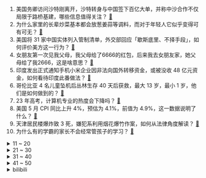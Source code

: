 1. 美国务卿访问沙特刚离开，沙特转身与中国签下百亿大单，并称中沙合作不仅局限于路桥基建，哪些信息值得关注？ [:link:](https://www.zhihu.com/question/606359019)
2. 为什么家里的长辈炒菜基本都会放葱姜蒜等调料，而对于年轻人它似乎变得可有可无？ [:link:](https://www.zhihu.com/question/605464337)
3. 美国将 31 家中国实体列入管制清单，外交部回应「歇斯底里、不择手段」，如何评价美方这一行为？ [:link:](https://www.zhihu.com/question/606370209)
4. 女朋友第一次见我父母，我父母给了6666的红包，后来我去女朋友家，她父母给了我2666，这是啥意思？ [:link:](https://www.zhihu.com/question/606116935)
5. 印度发出正式通知手机小米企业因非法向国外转移资金，或被没收 48 亿元资金，如何看待印度此番做法？ [:link:](https://www.zhihu.com/question/606367251)
6. 哥伦比亚 4 名儿童坠机后丛林生存 40 天后获救，最大 13 岁，最小 1 岁，他们是如何做到的？ [:link:](https://www.zhihu.com/question/605847291)
7. 23 年高考，计算机专业的热度会下降吗？ [:link:](https://www.zhihu.com/question/605789694)
8. 美国 5 月 CPI 同比上升 4%，预估为 4.1%，前值为 4.9%，这一数据说明了什么？ [:link:](https://www.zhihu.com/question/606450232)
9. 天津居民楼爆炸致 3 死，嫌犯系利用烟花爆竹作案，如何从法律角度解读？ [:link:](https://www.zhihu.com/question/606506953)
10. 为什么有的学霸的家长不会经常管孩子的学习？ [:link:](https://www.zhihu.com/question/599686343)
<details>
<summary>11 ~ 20</summary>

11. 男子地铁上被两女子称鞋面装摄像头偷拍，民警调查证其清白，男子拒绝接受道歉并希望起诉，后续将如何发展？ [:link:](https://www.zhihu.com/question/606317343)
12. 如何评价《原神》七圣召唤全民赛事主播邀请赛的回放播放量不到 5 万？ [:link:](https://www.zhihu.com/question/605829085)
13. 最好的养老方式是什么样的？ [:link:](https://www.zhihu.com/question/440323086)
14. 曼联将报价 1.6 亿欧元引进姆巴佩，你认为姆巴佩能否加盟曼联？ [:link:](https://www.zhihu.com/question/606335262)
15. 污蔑大叔地铁偷拍的川大女研究生，被腾讯解除实习合同，如何评价这一处罚？ [:link:](https://www.zhihu.com/question/606445517)
16. 「松绑限购政策」会对哪些领域造成冲击？购房者会不会买账？房价会涨吗？ [:link:](https://www.zhihu.com/question/605670883)
17. 媒体发文称「理性看待黄金价格上涨，需要保持理性谨慎的投资态度」，金价上涨受哪些因素影响？未来趋势如何？ [:link:](https://www.zhihu.com/question/606505681)
18. 有哪些在旅行路上一眼忘不掉的陌生人？ [:link:](https://www.zhihu.com/question/439166898)
19. 在小公司上班是一种什么体验? [:link:](https://www.zhihu.com/question/268062908)
20. 去过沙特阿拉伯后你最大的感受是什么？ [:link:](https://www.zhihu.com/question/333003454)
</details>
<details>
<summary>21 ~ 30</summary>

21. 巴基斯坦石油部长称「首批俄罗斯折扣原油已到货，用人民币结算」，这意味着什么？ [:link:](https://www.zhihu.com/question/606338738)
22. “天天午睡”和“从不午睡”的人，区别在哪？ [:link:](https://www.zhihu.com/question/433139582)
23. 国家发改委通知「2023 年底前对月销售额 10 万元以下小规模纳税人免征增值税」，这将带来哪些利好？ [:link:](https://www.zhihu.com/question/606387626)
24. 《变形金刚》里面，狂派叫「霸天虎」听着很霸气，但是为什么博派叫「汽车人」就感觉很逊？ [:link:](https://www.zhihu.com/question/525016723)
25. 下半年房产市场走向可能是怎样的？对于购房者来说有什么时候出手最合适？ [:link:](https://www.zhihu.com/question/605672714)
26. 你的第一段科研经历是怎样的？ [:link:](https://www.zhihu.com/question/338996639)
27. 江西大学当年为何改名为南昌大学？ [:link:](https://www.zhihu.com/question/567845482)
28. ROG 掌机国行首发开售4999元，感觉如何？ [:link:](https://www.zhihu.com/question/605272639)
29. 南京南部新城规划如何？是否值得买？ [:link:](https://www.zhihu.com/question/526519551)
30. 高考后复读要考虑哪些因素，什么样的情况推荐复读？ [:link:](https://www.zhihu.com/question/606380048)
</details>
<details>
<summary>31 ~ 40</summary>

31. 杭师大女方骂男生偷拍变态后，男研究生暴怒「报警」，男生发声回应质疑「有交集算不上认识」，真实情况如何？ [:link:](https://www.zhihu.com/question/606321747)
32. 如何看待 TheSnake 选手这极有可能首发出战的唯一一场 LPL 比赛？ [:link:](https://www.zhihu.com/question/606128538)
33. 每场比赛必得5分和赛季场均50分，哪个更可怕？ [:link:](https://www.zhihu.com/question/603625631)
34. 如何看待《崩坏：星穹铁道》首月全球营收将近 60 亿，创了国产二次元手游单月流水的历史新高？ [:link:](https://www.zhihu.com/question/606045339)
35. 亚运征途赛《英雄联盟》项目中国队阵容公布，WE 全队选手上榜，对此你有什么想说的？ [:link:](https://www.zhihu.com/question/606140002)
36. 你身边获得美国 10 年旅游签的朋友，有哪些共同点？ [:link:](https://www.zhihu.com/question/605319629)
37. 处于人生低谷，可以推荐几本有力量的书吗? [:link:](https://www.zhihu.com/question/606086419)
38. 坚持使用含有烟酰胺成分的沐浴露，真的能让皮肤变白吗？ [:link:](https://www.zhihu.com/question/604872996)
39. 嫦娥六号将搭载欧方、法方载荷，相关科学合作具有哪些意义？ [:link:](https://www.zhihu.com/question/606340148)
40. 央行政策性利率下调，分析人士称本月 LPR 下调可期，如何解读这一操作？对金融市场影响几何？ [:link:](https://www.zhihu.com/question/606369875)
</details>
<details>
<summary>41 ~ 50</summary>

41. 怎样才能减掉顽固性脂肪？ [:link:](https://www.zhihu.com/question/605046632)
42. 女生想读博被导师劝退，原因可能是什么？ [:link:](https://www.zhihu.com/question/606121192)
43. 宫崎骏的《天空之城》算是喜剧吧，但为什么回想起来总是有点感伤？ [:link:](https://www.zhihu.com/question/337585097)
44. 作为律师，你最充满幸福感的时刻是什么时候？ [:link:](https://www.zhihu.com/question/595894356)
45. 央行下调常备借贷便利利率 10 个基点，将产生哪些影响？ [:link:](https://www.zhihu.com/question/606450228)
46. 中办国办发文，其中明确发达地区不得从中西部地区、东北地区抢挖优秀校长和教师，将产生哪些积极影响？ [:link:](https://www.zhihu.com/question/606427991)
47. 张鲁为什么不愿意做刘备的座上客？ [:link:](https://www.zhihu.com/question/605805057)
48. 你们觉得大学生为了去旅游而选择省吃俭用值得吗? [:link:](https://www.zhihu.com/question/597025058)
49. 领导比较喜怒无常，我的心情也总被他影响，该如何调整？ [:link:](https://www.zhihu.com/question/605242973)
50. 高考后学自动挡还是手动挡? [:link:](https://www.zhihu.com/question/606209632)
</details><details>
<summary>bilibili</summary>

</details>
